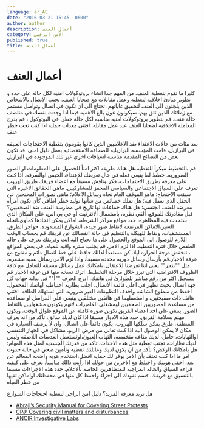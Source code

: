 ```yaml
---
language: ar_AE
date: "2016-03-21 15:45 -0600"
author: author
description: أعمال العنف
category: الأمن الرقمي
published: true
title: أعمال العنف
---
```



#  أعمال العنف
كثيرا ما تقوم بتغطية العنف. من المهم جدا انشاء بروتوكولات امنيه لكل حاله على حده و تطوير مبادئ اخلاقيه لتغطية وعمل مقابلات مع ضحايا العنف. تجنب اﻻتصال بالاشخاص الذين يلجئون الى العنف لتحقيق غاياتهم. تحتاج الى ان تكون في اتصال وتواصل مستمر مع زملائك الذين تثق بهم. سيكونون عون بالغ اﻻهميه فيما اذا وجدت نفسك في منتصف حالة عنف. قم بتطوير بروتوكوﻻت امنيه مناسبه  لكل حالة خطر. في البوتوكول ، قم بدرج المعامله اﻻخلاقيه لضحايا العنف عند عمل مقابله. اقتني معدات حمايه اذا كنت تحت خطر عنف

بعد مئات من حاﻻت اﻻعتداء ضد اﻻعلاميين الذين كانوا يقومون بتغطية اﻻحتجاجات العنيفه في البرازيل، قامت المؤسسه البرازيليه للصحافه اﻻستقصائيه بعمل دليل امني. قد تكون بعض من النصائح المقدمه مناسبه لسياقات اخرى غير تلك الموجوده في البرازيل

قم بالتخطيط مبكرأ للتغطيه.هل هناك طريقه اكثر امنأ للحصول على المعلومات او الصور الضروريه. خطط لما ينبغي فعله في حال  تعرضك للاعتداء، الحبس اوالسرقه. اذا كنت على معرفه بطريق اﻻحتجاجات، فكر وناقش مسبقأ مع اعضاء فريقك طريق الهروب
تعرف على السياق اﻻجتماعي والسياسي المحفز للمشاركيين. ماهي الحقائق اﻻخيره التي سبقت اﻻحتجاج؛ ماهو الموقف العام تجاه وسائل اﻻعلام؛ ماهي تصورات المحتجين عن الحقل الذي تعمل فيه؛ هل تملك خصائص من شأنها توليد خطر اظافي كأن تكون امرأه معرضه للعنف الجنسي؛ هل هناك جماعات لها تاريخ في ممارسة العنف ضد الصحفيين؟
قبل مغادرتك للموقع، القي نظره، باستعمال اﻻنترنيت او جي بي اس، على المكان الذي ستحدث فيه المظاهره، حدد مواقع مراكز الشرطه، اماكن يمكن اتخاذها كمأوى،اتجاه السير،اﻻماكن المرتفعه لاتقاط  صور جيده، الشوارع المسدوده، حواجز الطرق، المستشفيات، ونقاط للهيكله والتنظيم في حالة  انفصالك عن فريقك
قم بحساب الوقت اللازم للوصول الى الموقع والحصول على ما تحتاج اليه انت وفريقك
تعرف على حالة الطقص خلال فترة  التغطيه. اذا لزم اﻻمر، قم بجلب ستره واقيه للمياه. في بعض المواقع ، تنخفض درجة الحراره ليلا. كن مستعدأ لذالك
حافظ على خط اتصال دائم و مفتوح مع غرفة اﻻخبار.قم بأرسال رسائل دوريه محدده مسبقأ، واذا لزم اﻻمر،رسائل نصيه مشفره، مثل ""بنجر""  يعني اننا تعرضنا للاعتقال. بامكانك عمل رسائل مسبقه للتعامل مع كافة الظروف اﻻفتراضيه التي تبرز خلال مرحلة التخطيط. اترك نسخه منها في غرفة اﻻخبار
قم بتسجيل اكثر من رقم مباشر للطوارئ في هاتفك. ادرج الحرف ""أ"" في بداية جهات كل جهة اتصال بحيث تظهر في اعلى قائمة اﻻتصال. اجلب بطاريه احتياطيه لهاتفك المحمول. اخفظ من سطوع الشاشه واحذف التطبيقات الغير ضروريه التي تستهلك الطاقه. اقتني هاتف ذات صفيحتين، و استعملهما في هاتفين مختلفين
يينبغي على المراسل او مساعده من مساعدة المصوريين الصحفيين اومشغلي الكاميرات ﻻنهم يكونون مشغوليين بالتقاط الصور. ينبغي على احد اعضاء الفريق تكوين صوره كامله عن الموقع طوال الوقت، ويكون مهتم بسلامة الفريق. حدد هذه اﻻدوار مسبقا
اذا  كان لديك سائق، تأكد من انه يعرف المنطقه، طرق يمكن سلكها للهروب، يكون دائمأ على اتصال، وان ﻻ يرصف السياره في مكان ﻻ يمكن الوصول اليه
اذا كنت تعاني من مرض االربو، مشاكل في الجهاز التنفسي اوالتهابات، حامل، لديك مناعه منخفضه،  التهاب العيون،اوتستعمل العدسات اللاصقه وليس لديك نظارات، تجنب تغطية مثل هذه اﻻحداث. تأكد من قدرتك الجسديه لمثل هذه المهام؛ هل بامكانك الركض؟
تأكد من ان يكون لديك وعائلتك تغطيه وتأمين صحي في حالة حدوث امر ما
اذا كنت تعتقد بأن اﻻمر يوفر لك حمايه افضل،استخدم هويه واضحه المعالم عن بعد. اخفي هويتك و اختلط مع اﻻخرين من حولك اذا رأيت ذالك مناسبأ. تعرف على كيفية قراءة السياق والحاله المزاجيه للمتظاهرين الخاصه بألاعلام. حدد هذه اﻻجراءات مسبقا بالتنسيق مع فريقك.
قسم نقودك الى اجزاء واحفظ كل منها في محفظتك اواماكن تقيها من خطر المياه

هل تريد معرفة المزيد؟
 دليل امن ابراجي لتغطية احتجاجات الشوارع 

- [Abraji’s Security Manual for Covering Street Protests](http://bit.ly/1SG9Fct)
- [CPJ: Covering civil matters and disturbances](http://bit.ly/1PiXTRc)
- [ANCIR Investigative Labs](http://investigativecenters.org/ilab/)